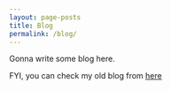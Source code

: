 ```yaml
---
layout: page-posts
title: Blog
permalink: /blog/
---
```


Gonna write some blog here.

FYI, you can check my old blog from [here](https://akupayau.blogspot.com/)
